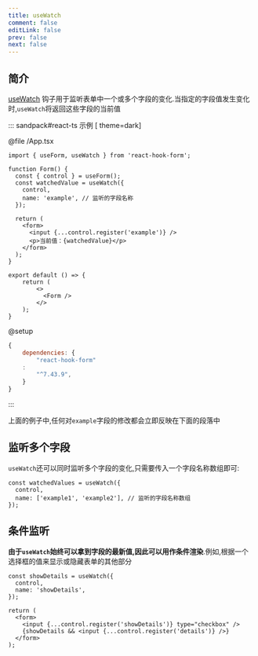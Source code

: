 ```yaml
---
title: useWatch
comment: false
editLink: false
prev: false
next: false
---
```


## 简介

[useWatch](https://react-hook-form.com/docs/usewatch)
钩子用于监听表单中一个或多个字段的变化.当指定的字段值发生变化时,`useWatch`将返回这些字段的当前值

::: sandpack#react-ts 示例 [  theme=dark]

@file /App.tsx

```tsx 
import { useForm, useWatch } from 'react-hook-form';

function Form() {
  const { control } = useForm();
  const watchedValue = useWatch({
    control,
    name: 'example', // 监听的字段名称
  });

  return (
    <form>
      <input {...control.register('example')} />
      <p>当前值：{watchedValue}</p>
    </form>
  );
}

export default () => {
    return (
        <>
          <Form />
        </>
    );
}
``` 

@setup

```js
{
    dependencies: {
        "react-hook-form"
    :
        "^7.43.9",
    }
}
```

:::

上面的例子中,任何对`example`字段的修改都会立即反映在下面的段落中

## 监听多个字段

`useWatch`还可以同时监听多个字段的变化,只需要传入一个字段名称数组即可:

```tsx
const watchedValues = useWatch({
  control,
  name: ['example1', 'example2'], // 监听的字段名称数组
});
```

## 条件监听

**由于`useWatch`始终可以拿到字段的最新值,因此可以用作条件渲染**.例如,根据一个选择框的值来显示或隐藏表单的其他部分

```tsx
const showDetails = useWatch({
  control,
  name: 'showDetails',
});

return (
  <form>
    <input {...control.register('showDetails')} type="checkbox" />
    {showDetails && <input {...control.register('details')} />}
  </form>
);
```

